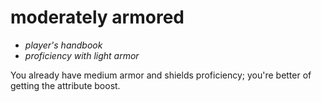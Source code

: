 # <red>moderately armored</red>

- *player's handbook*
- *proficiency with light armor*

You already have medium armor and shields proficiency; you're better of getting the attribute boost.
